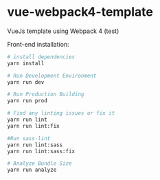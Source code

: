 # vue-webpack4-template
VueJs template using Webpack 4 (test)

Front-end installation:
```bash
# install dependencies
yarn install

# Run Development Environment
yarn run dev

# Run Production Building
yarn run prod

# Find any linting issues or fix it
yarn run lint
yarn run lint:fix

#Run sass-lint
yarn run lint:sass
yarn run lint:sass:fix

# Analyze Bundle Size
yarn run analyze
```
